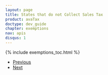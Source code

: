 ```yaml
---
layout: page
title: States that do not Collect Sales Tax
product: avaTax
doctype: dev_guide
chapter: exemptions
nav: apis
disqus: 1
---
```


{% include exemptions_toc.html %}

<ul class="pager">
  <li class="previous"><a href="/avatax/dev-guide/exemptions1/states-that-do-not-collect-sales-tax/">Previous</a></li>
  <li class="next"><a href="/avatax/dev-guide/exemptions1/zero-tax-due-to-product-taxability/">Next</a></li>
</ul>